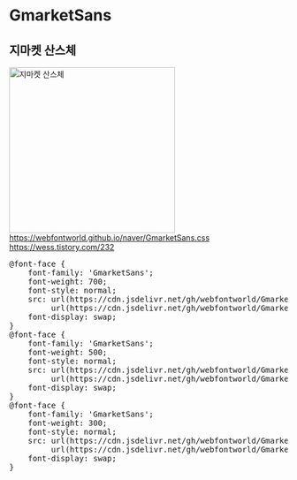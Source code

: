 # GmarketSans

## 지마켓 산스체<br>
<img src="https://webfontworld.github.io/GmarketSans/GmarketSans.png" alt="지마켓 산스체" style="width:300px"><br>
https://webfontworld.github.io/naver/GmarketSans.css<br>
https://wess.tistory.com/232
<pre>
@font-face {
    font-family: 'GmarketSans';
    font-weight: 700; 
    font-style: normal; 
    src: url(https://cdn.jsdelivr.net/gh/webfontworld/GmarketSans/GmarketSansTTFBold.woff2) format('woff2'),
         url(https://cdn.jsdelivr.net/gh/webfontworld/GmarketSans/GmarketSansTTFBold.woff) format('woff');
    font-display: swap;
}
@font-face {
    font-family: 'GmarketSans';
    font-weight: 500; 
    font-style: normal; 
    src: url(https://cdn.jsdelivr.net/gh/webfontworld/GmarketSans/GmarketSansTTFMedium.woff2) format('woff2'),
         url(https://cdn.jsdelivr.net/gh/webfontworld/GmarketSans/GmarketSansTTFMedium.woff) format('woff');
    font-display: swap;
}
@font-face {
    font-family: 'GmarketSans';
    font-weight: 300; 
    font-style: normal; 
    src: url(https://cdn.jsdelivr.net/gh/webfontworld/GmarketSans/GmarketSansTTFLight.woff2) format('woff2'),
         url(https://cdn.jsdelivr.net/gh/webfontworld/GmarketSans/GmarketSansTTFLight.woff) format('woff');
    font-display: swap;
}
</pre>

